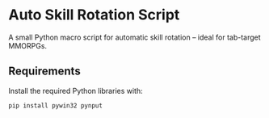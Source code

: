 
# Auto Skill Rotation Script

A small Python macro script for automatic skill rotation – ideal for tab-target MMORPGs.

## Requirements

Install the required Python libraries with:

```bash
pip install pywin32 pynput